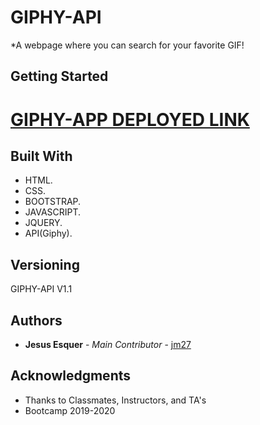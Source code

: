 # GIPHY-API
*A webpage where you can search for your favorite GIF!

## Getting Started

[GIPHY-APP DEPLOYED LINK](https://jm27.github.io/GIPHY-API/ "Homepage")
======

## Built With

* HTML.
* CSS.
* BOOTSTRAP.
* JAVASCRIPT.
* JQUERY.
* API(Giphy).

## Versioning
GIPHY-API V1.1

## Authors

* **Jesus Esquer** - *Main Contributor* - [jm27](https://github.com/jm27)


## Acknowledgments

* Thanks to Classmates, Instructors, and TA's 
* Bootcamp 2019-2020
